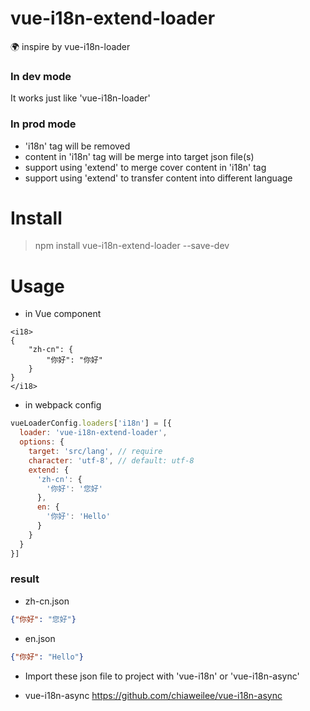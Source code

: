 # vue-i18n-extend-loader
🌍 inspire by vue-i18n-loader

### In dev mode

It works just like 'vue-i18n-loader'

### In prod mode

- 'i18n' tag will be removed
- content in 'i18n' tag will be merge into target json file(s)
- support using 'extend' to merge cover content in 'i18n' tag
- support using 'extend' to transfer content into different language

# Install

> npm install vue-i18n-extend-loader --save-dev

# Usage

- in Vue component

```vue
<i18>
{
    "zh-cn": {
        "你好": "你好"
    }
}
</i18>
```

- in webpack config

```javascript
vueLoaderConfig.loaders['i18n'] = [{
  loader: 'vue-i18n-extend-loader',
  options: {
    target: 'src/lang', // require
    character: 'utf-8', // default: utf-8
    extend: {
      'zh-cn': {
        '你好': '您好'  
      },
      en: {
        '你好': 'Hello'
      }
    }
  }
}]
```

### result

- zh-cn.json

```json
{"你好": "您好"}
```

- en.json

```json
{"你好": "Hello"}
```

* Import these json file to project with 'vue-i18n' or 'vue-i18n-async'

- vue-i18n-async https://github.com/chiaweilee/vue-i18n-async
